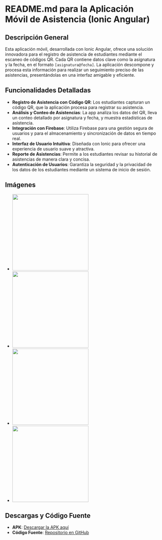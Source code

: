 # README.md para la Aplicación Móvil de Asistencia (Ionic Angular)

## Descripción General
Esta aplicación móvil, desarrollada con Ionic Angular, ofrece una solución innovadora para el registro de asistencia de estudiantes mediante el escaneo de códigos QR. Cada QR contiene datos clave como la asignatura y la fecha, en el formato `[asignatura@fecha]`. La aplicación descompone y procesa esta información para realizar un seguimiento preciso de las asistencias, presentándolas en una interfaz amigable y eficiente.

## Funcionalidades Detalladas
- **Registro de Asistencia con Código QR**: Los estudiantes capturan un código QR, que la aplicación procesa para registrar su asistencia.
- **Análisis y Conteo de Asistencias**: La app analiza los datos del QR, lleva un conteo detallado por asignatura y fecha, y muestra estadísticas de asistencia.
- **Integración con Firebase**: Utiliza Firebase para una gestión segura de usuarios y para el almacenamiento y sincronización de datos en tiempo real.
- **Interfaz de Usuario Intuitiva**: Diseñada con Ionic para ofrecer una experiencia de usuario suave y atractiva.
- **Reporte de Asistencias**: Permite a los estudiantes revisar su historial de asistencias de manera clara y concisa.
- **Autenticación de Usuarios**: Garantiza la seguridad y la privacidad de los datos de los estudiantes mediante un sistema de inicio de sesión.

## Imágenes
- <img src="https://i.imgur.com/btvUZJk.jpg" width="250">
- <img src="https://i.imgur.com/zorXr6r.jpg" width="250">
- <img src="https://i.imgur.com/4ypIYQC.jpg" width="250">
- <img src="https://i.imgur.com/QiLm1yG.jpg" width="250">


## Descargas y Código Fuente
- **APK**: [Descargar la APK aquí](https://www.mediafire.com/file/roxbpxtuagqzpfq/app-debug.apk/file)
- **Código Fuente**: [Repositorio en GitHub](https://github.com/MiguelGaticaBestNick123/app)
